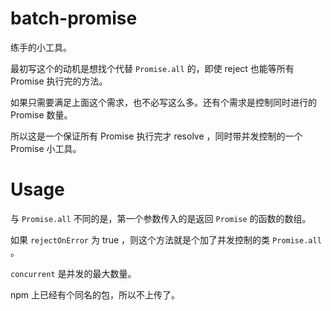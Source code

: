 # batch-promise

练手的小工具。

最初写这个的动机是想找个代替 `Promise.all` 的，即使 reject 也能等所有 Promise 执行完的方法。

如果只需要满足上面这个需求，也不必写这么多。还有个需求是控制同时进行的 Promise 数量。

所以这是一个保证所有 Promise 执行完才 resolve ，同时带并发控制的一个 Promise 小工具。

# Usage

与 `Promise.all` 不同的是，第一个参数传入的是返回 `Promise` 的函数的数组。

如果 `rejectOnError` 为 true ，则这个方法就是个加了并发控制的类 `Promise.all` 。

`concurrent` 是并发的最大数量。

npm 上已经有个同名的包，所以不上传了。
